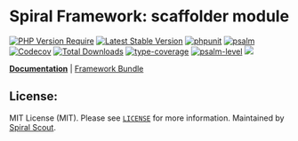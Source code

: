 # Spiral Framework: scaffolder module

[![PHP Version Require](https://poser.pugx.org/spiral/scaffolder/require/php)](https://packagist.org/packages/spiral/scaffolder)
[![Latest Stable Version](https://poser.pugx.org/spiral/scaffolder/v/stable)](https://packagist.org/packages/spiral/scaffolder)
[![phpunit](https://github.com/spiral/scaffolder/actions/workflows/phpunit.yml/badge.svg)](https://github.com/spiral/scaffolder/actions)
[![psalm](https://github.com/spiral/scaffolder/actions/workflows/psalm.yml/badge.svg)](https://github.com/spiral/scaffolder/actions)
[![Codecov](https://codecov.io/gh/spiral/scaffolder/branch/master/graph/badge.svg)](https://codecov.io/gh/spiral/scaffolder/)
[![Total Downloads](https://poser.pugx.org/spiral/scaffolder/downloads)](https://packagist.org/packages/spiral/scaffolder)
[![type-coverage](https://shepherd.dev/github/spiral/scaffolder/coverage.svg)](https://shepherd.dev/github/spiral/scaffolder)
[![psalm-level](https://shepherd.dev/github/spiral/scaffolder/level.svg)](https://shepherd.dev/github/spiral/scaffolder)
<a href="https://discord.gg/8bZsjYhVVk"><img src="https://img.shields.io/badge/discord-chat-magenta.svg"></a>

<b>[Documentation](https://spiral.dev/docs/basics-scaffolding)</b> | [Framework Bundle](https://github.com/spiral/framework)

## License:

MIT License (MIT). Please see [`LICENSE`](./LICENSE) for more information. Maintained by [Spiral Scout](https://spiralscout.com).
